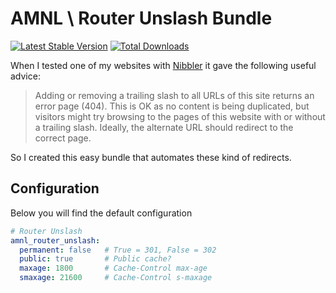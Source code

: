 # AMNL \ Router Unslash Bundle
[![Latest Stable Version](https://poser.pugx.org/amnl/router-unslash/v/stable.png)](https://packagist.org/packages/amnl/router-unslash)
[![Total Downloads](https://poser.pugx.org/amnl/router-unslash/downloads.png)](https://packagist.org/packages/amnl/router-unslash)

When I tested one of my websites with [Nibbler](http://nibbler.silktide.com/) it gave the following useful advice:
> Adding or removing a trailing slash to all URLs of this site returns an error page
> (404). This is OK as no content is being duplicated, but visitors might try browsing to
> the pages of this website with or without a trailing slash. Ideally, the alternate URL
> should redirect to the correct page.

So I created this easy bundle that automates these kind of redirects.

## Configuration
Below you will find the default configuration
```yml
# Router Unslash
amnl_router_unslash:
  permanent: false   # True = 301, False = 302
  public: true		 # Public cache?
  maxage: 1800       # Cache-Control max-age
  smaxage: 21600     # Cache-Control s-maxage
```